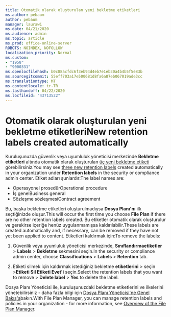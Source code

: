 ```yaml
---
title: Otomatik olarak oluşturulan yeni bekletme etiketleri
ms.author: pebaum
author: pebaum
manager: laurawi
ms.date: 04/21/2020
ms.audience: admin
ms.topic: article
ms.prod: office-online-server
ROBOTS: NOINDEX, NOFOLLOW
localization_priority: Normal
ms.custom:
- "1958"
- "9000331"
ms.openlocfilehash: b0c88acfdc6f3eb94d4eb7e1eb30a4b4b5f5e83b
ms.sourcegitcommit: 55eff703a17e500681d8fa6a87eb067019ade3cc
ms.translationtype: MT
ms.contentlocale: tr-TR
ms.lasthandoff: 04/22/2020
ms.locfileid: "43713522"
---
```

# <a name="new-retention-labels-created-automatically"></a><span data-ttu-id="16079-102">Otomatik olarak oluşturulan yeni bekletme etiketleri</span><span class="sxs-lookup"><span data-stu-id="16079-102">New retention labels created automatically</span></span>

<span data-ttu-id="16079-103">Kuruluşunuzda güvenlik veya uyumluluk yöneticisi merkezinde **Bekletme etiketleri** altında otomatik olarak oluşturulan [üç yeni bekletme etiketi](https://docs.microsoft.com/office365/securitycompliance/file-plan-manager#default-retention-labels-and-label-policy) görebilirsiniz.</span><span class="sxs-lookup"><span data-stu-id="16079-103">You may see [three new retention labels](https://docs.microsoft.com/office365/securitycompliance/file-plan-manager#default-retention-labels-and-label-policy) created automatically in your organization under **Retention labels** in the security or compliance admin center.</span></span> <span data-ttu-id="16079-104">Etiket adları şunlardır:</span><span class="sxs-lookup"><span data-stu-id="16079-104">The label names are:</span></span>

- <span data-ttu-id="16079-105">Operasyonel prosedür</span><span class="sxs-lookup"><span data-stu-id="16079-105">Operational procedure</span></span>
- <span data-ttu-id="16079-106">İş genel</span><span class="sxs-lookup"><span data-stu-id="16079-106">Business general</span></span>
- <span data-ttu-id="16079-107">Sözleşme sözleşmesi</span><span class="sxs-lookup"><span data-stu-id="16079-107">Contract agreement</span></span>

<span data-ttu-id="16079-108">Bu, başka bekletme etiketleri oluşturulmadıysa **Dosya Planı'nı** ilk seçtiğinizde oluşur.</span><span class="sxs-lookup"><span data-stu-id="16079-108">This will occur the first time you choose **File Plan** if there are no other retention labels created.</span></span> <span data-ttu-id="16079-109">Bu etiketler otomatik olarak oluşturulur ve gerekirse içeriğe henüz uygulanmamışsa kaldırılabilir.</span><span class="sxs-lookup"><span data-stu-id="16079-109">These labels are created automatically and, if necessary, can be removed if they have not yet been applied to content.</span></span> <span data-ttu-id="16079-110">Etiketleri kaldırmak için:</span><span class="sxs-lookup"><span data-stu-id="16079-110">To remove the labels:</span></span>

1. <span data-ttu-id="16079-111">Güvenlik veya uyumluluk yöneticisi merkezinde, **Sınıflandırmaetiketler** > **Labels** > **Bekletme** sekmesini seçin.</span><span class="sxs-lookup"><span data-stu-id="16079-111">In the security or compliance admin center, choose **Classifications** > **Labels** > **Retention** tab.</span></span>

1. <span data-ttu-id="16079-112">Etiketi silmek için kaldırmak istediğiniz bekletme **etiketlerini** > seçin >**Etiketi Sil Etiketi Evet'i** seçin.</span><span class="sxs-lookup"><span data-stu-id="16079-112">Select the retention labels that you want to remove > **Delete label** > **Yes** to delete the label.</span></span>

<span data-ttu-id="16079-113">Dosya Planı Yöneticisi ile, kuruluşunuzdaki bekletme etiketlerini ve ilkelerini yönetebilirsiniz - daha fazla bilgi için [Dosya Planı Yöneticisi'ne Genel Bakış'a](https://docs.microsoft.com/office365/securitycompliance/file-plan-manager)bakın.</span><span class="sxs-lookup"><span data-stu-id="16079-113">With File Plan Manager, you can manage retention labels and policies in your organization - for more information, see [Overview of the File Plan Manager](https://docs.microsoft.com/office365/securitycompliance/file-plan-manager).</span></span>